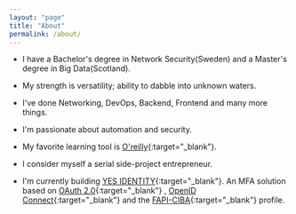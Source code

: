 ```yaml
---
layout: "page"
title: "About"
permalink: /about/
---
```


* I have a Bachelor's degree in Network Security(Sweden) and a Master's degree in Big Data(Scotland).

* My strength is versatility; ability to dabble into unknown waters.

* I've done Networking, DevOps, Backend, Frontend and many more things.

* I'm passionate about automation and security.

* My favorite learning tool is [O'reilly](https://www.oreilly.com/){:target="_blank"}.

* I consider myself a serial side-project entrepreneur.

* I'm currently building [YES IDENTITY](https://yesidentity.com/){:target="_blank"}. An MFA solution based
  on [OAuth 2.0](https://datatracker.ietf.org/doc/html/rfc6749){:target="_blank"}
  , [OpenID Connect](https://openid.net/specs/openid-connect-core-1_0.html){:target="_blank"} and
  the [FAPI-CIBA](https://openid.net/specs/openid-financial-api-ciba-wd-02.html){:target="_blank"} profile.
